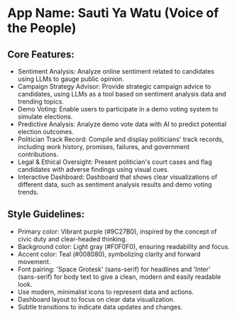 # **App Name**: Sauti Ya Watu (Voice of the People)

## Core Features:

- Sentiment Analysis: Analyze online sentiment related to candidates using LLMs to gauge public opinion.
- Campaign Strategy Advisor: Provide strategic campaign advice to candidates, using LLMs as a tool based on sentiment analysis data and trending topics.
- Demo Voting: Enable users to participate in a demo voting system to simulate elections.
- Predictive Analysis: Analyze demo vote data with AI to predict potential election outcomes.
- Politician Track Record: Compile and display politicians' track records, including work history, promises, failures, and government contributions.
- Legal & Ethical Oversight: Present politician's court cases and flag candidates with adverse findings using visual cues.
- Interactive Dashboard: Dashboard that shows clear visualizations of different data, such as sentiment analysis results and demo voting trends.

## Style Guidelines:

- Primary color: Vibrant purple (#9C27B0), inspired by the concept of civic duty and clear-headed thinking.
- Background color: Light gray (#F0F0F0), ensuring readability and focus.
- Accent color: Teal (#008080), symbolizing clarity and forward movement.
- Font pairing: 'Space Grotesk' (sans-serif) for headlines and 'Inter' (sans-serif) for body text to give a clean, modern and easily readable look.
- Use modern, minimalist icons to represent data and actions.
- Dashboard layout to focus on clear data visualization.
- Subtle transitions to indicate data updates and changes.